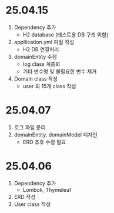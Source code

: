 # 25.04.15
1. Dependency 추가
    - H2 database (테스트용 DB 구축 위함)
2. appllication.yml 파일 작성
    - H2 DB 연결처리
3. domainEntity 수정
    - log class 계층화
    - 기타 변수명 및 불필요한 변수 제거
4. Domain class 작성 
    - user 외 15개 class 작성

# 25.04.07
1. 로그 파일 분리
2. domainEntity, domainModel 디자인
    - ERD 추후 수정 필요

# 25.04.06
1. Dependency 추가
    - Lombok, Thymeleaf
2. ERD 작성
3. User class 작성